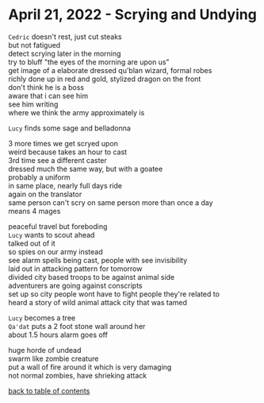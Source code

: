 # April 21, 2022 - Scrying and Undying

`Cedric` doesn't rest, just cut steaks  
but not fatigued  
detect scrying later in the morning  
try to bluff "the eyes of the morning are upon us"  
get image of a elaborate dressed qu'blan wizard, formal robes  
richly done up in red and gold, stylized dragon on the front  
don't think he is a boss  
aware that i can see him  
see him writing  
where we think the army approximately is  

`Lucy` finds some sage and belladonna  

3 more times we get scryed upon  
weird because takes an hour to cast  
3rd time see a different caster  
dressed much the same way, but with a goatee  
probably a uniform  
in same place, nearly full days ride  
again on the translator  
same person can't scry on same person more than once a day  
means 4 mages  

peaceful travel but foreboding  
`Lucy` wants to scout ahead  
talked out of it  
so spies on our army instead  
see alarm spells being cast, people with see invisibility  
laid out in attacking pattern for tomorrow  
divided city based troops to be against animal side  
adventurers are going against conscripts  
set up so city people wont have to fight people they're related to  
heard a story of wild animal attack city that was tamed  

`Lucy` becomes a tree  
`Qa'dat` puts a 2 foot stone wall around her  
about 1.5 hours alarm goes off  

huge horde of undead  
swarm like zombie creature  
put a wall of fire around it which is very damaging  
not normal zombies, have shrieking attack  

[back to table of contents](/sessions/README.md)
